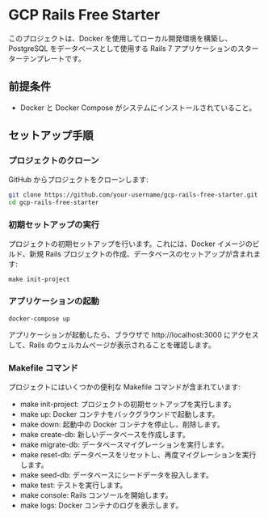 # GCP Rails Free Starter

このプロジェクトは、Docker を使用してローカル開発環境を構築し、PostgreSQL をデータベースとして使用する Rails 7 アプリケーションのスターターテンプレートです。

## 前提条件

- Docker と Docker Compose がシステムにインストールされていること。

## セットアップ手順

### プロジェクトのクローン

GitHub からプロジェクトをクローンします:

```bash
git clone https://github.com/your-username/gcp-rails-free-starter.git
cd gcp-rails-free-starter
```

### 初期セットアップの実行

プロジェクトの初期セットアップを行います。これには、Docker イメージのビルド、新規 Rails プロジェクトの作成、データベースのセットアップが含まれます:

```
make init-project
```

### アプリケーションの起動

```
docker-compose up
```

アプリケーションが起動したら、ブラウザで http://localhost:3000 にアクセスして、Rails のウェルカムページが表示されることを確認します。

### Makefile コマンド

プロジェクトにはいくつかの便利な Makefile コマンドが含まれています:

- make init-project: プロジェクトの初期セットアップを実行します。
- make up: Docker コンテナをバックグラウンドで起動します。
- make down: 起動中の Docker コンテナを停止し、削除します。
- make create-db: 新しいデータベースを作成します。
- make migrate-db: データベースマイグレーションを実行します。
- make reset-db: データベースをリセットし、再度マイグレーションを実行します。
- make seed-db: データベースにシードデータを投入します。
- make test: テストを実行します。
- make console: Rails コンソールを開始します。
- make logs: Docker コンテナのログを表示します。
